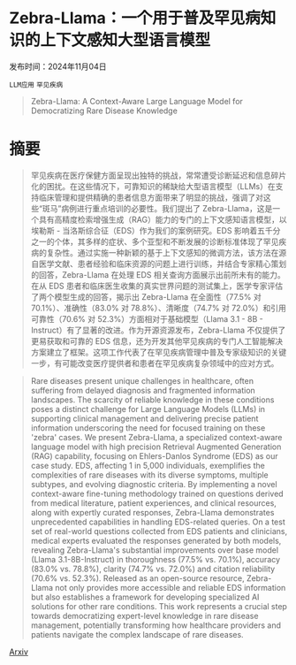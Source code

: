 # Zebra-Llama：一个用于普及罕见病知识的上下文感知大型语言模型

发布时间：2024年11月04日

`LLM应用` `罕见疾病`

> Zebra-Llama: A Context-Aware Large Language Model for Democratizing Rare Disease Knowledge

# 摘要

> 罕见疾病在医疗保健方面呈现出独特的挑战，常常遭受诊断延迟和信息碎片化的困扰。在这些情况下，可靠知识的稀缺给大型语言模型（LLMs）在支持临床管理和提供精确的患者信息方面带来了明显的挑战，强调了对这些“斑马”病例进行重点培训的必要性。我们提出了 Zebra-Llama，这是一个具有高精度检索增强生成（RAG）能力的专门的上下文感知语言模型，以埃勒斯 - 当洛斯综合征（EDS）作为我们的案例研究。EDS 影响着五千分之一的个体，其多样的症状、多个亚型和不断发展的诊断标准体现了罕见疾病的复杂性。通过实施一种新颖的基于上下文感知的微调方法，该方法在源自医学文献、患者经验和临床资源的问题上进行训练，并结合专家精心策划的回答，Zebra-Llama 在处理 EDS 相关查询方面展示出前所未有的能力。在从 EDS 患者和临床医生收集的真实世界问题的测试集上，医学专家评估了两个模型生成的回答，揭示出 Zebra-Llama 在全面性（77.5% 对 70.1%）、准确性（83.0% 对 78.8%）、清晰度（74.7% 对 72.0%）和引用可靠性（70.6% 对 52.3%）方面相对于基础模型（Llama 3.1 - 8B - Instruct）有了显著的改进。作为开源资源发布，Zebra-Llama 不仅提供了更易获取和可靠的 EDS 信息，还为开发其他罕见疾病的专门人工智能解决方案建立了框架。这项工作代表了在罕见疾病管理中普及专家级知识的关键一步，有可能改变医疗提供者和患者在罕见疾病复杂领域中的应对方式。

> Rare diseases present unique challenges in healthcare, often suffering from delayed diagnosis and fragmented information landscapes. The scarcity of reliable knowledge in these conditions poses a distinct challenge for Large Language Models (LLMs) in supporting clinical management and delivering precise patient information underscoring the need for focused training on these 'zebra' cases. We present Zebra-Llama, a specialized context-aware language model with high precision Retrieval Augmented Generation (RAG) capability, focusing on Ehlers-Danlos Syndrome (EDS) as our case study. EDS, affecting 1 in 5,000 individuals, exemplifies the complexities of rare diseases with its diverse symptoms, multiple subtypes, and evolving diagnostic criteria. By implementing a novel context-aware fine-tuning methodology trained on questions derived from medical literature, patient experiences, and clinical resources, along with expertly curated responses, Zebra-Llama demonstrates unprecedented capabilities in handling EDS-related queries. On a test set of real-world questions collected from EDS patients and clinicians, medical experts evaluated the responses generated by both models, revealing Zebra-Llama's substantial improvements over base model (Llama 3.1-8B-Instruct) in thoroughness (77.5% vs. 70.1%), accuracy (83.0% vs. 78.8%), clarity (74.7% vs. 72.0%) and citation reliability (70.6% vs. 52.3%). Released as an open-source resource, Zebra-Llama not only provides more accessible and reliable EDS information but also establishes a framework for developing specialized AI solutions for other rare conditions. This work represents a crucial step towards democratizing expert-level knowledge in rare disease management, potentially transforming how healthcare providers and patients navigate the complex landscape of rare diseases.

[Arxiv](https://arxiv.org/abs/2411.02657)